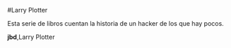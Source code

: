 #Larry Plotter

Esta serie de libros cuentan la historia de un hacker de los que hay pocos.

**jbd**,Larry Plotter

